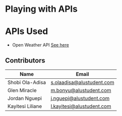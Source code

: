 # Playing with APIs

# APIs Used

- Open Weather API [See here](https://openweathermap.org/)

## Contributors
Name | Email
-----|------
Shobi Ola-Adisa|s.olaadisa@alustudent.com
Glen Miracle | m.bonyu@alustudent.com
Jordan Nguepi | j.nguepi@alustudent.com
Kayitesi Liliane | l.kayitesi@alustudent.com
